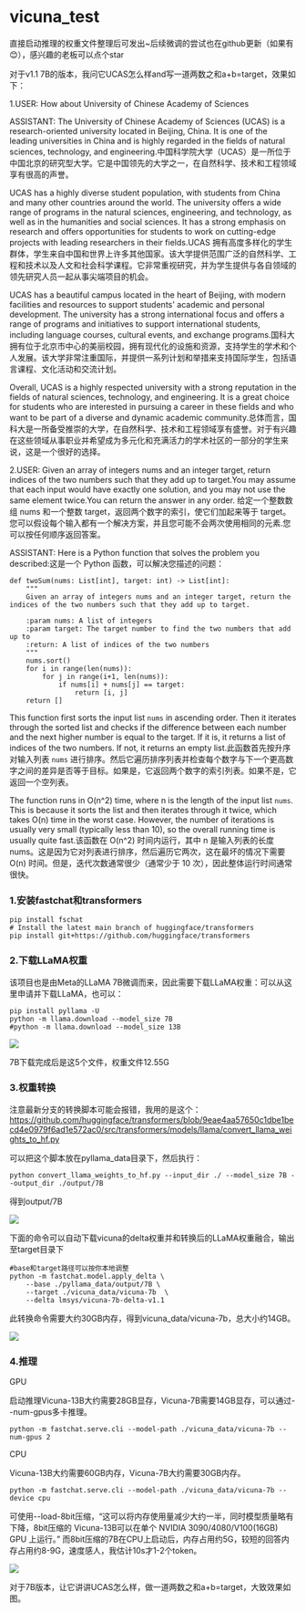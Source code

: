# vicuna_test

直接启动推理的权重文件整理后可发出~后续微调的尝试也在github更新（如果有😊），感兴趣的老板可以点个star

对于v1.1 7B的版本，我问它UCAS怎么样and写一道两数之和a+b=target，效果如下：

1.USER: How about University of Chinese Academy of Sciences

ASSISTANT: The University of Chinese Academy of Sciences (UCAS) is a research-oriented university located in Beijing, China. It is one of the leading universities in China and is highly regarded in the fields of natural sciences, technology, and engineering.中国科学院大学（UCAS）是一所位于中国北京的研究型大学。它是中国领先的大学之一，在自然科学、技术和工程领域享有很高的声誉。

UCAS has a highly diverse student population, with students from China and many other countries around the world. The university offers a wide range of programs in the natural sciences, engineering, and technology, as well as in the humanities and social sciences. It has a strong emphasis on research and offers opportunities for students to work on cutting-edge projects with leading researchers in their fields.UCAS 拥有高度多样化的学生群体，学生来自中国和世界上许多其他国家。该大学提供范围广泛的自然科学、工程和技术以及人文和社会科学课程。它非常重视研究，并为学生提供与各自领域的领先研究人员一起从事尖端项目的机会。

UCAS has a beautiful campus located in the heart of Beijing, with modern facilities and resources to support students' academic and personal development. The university has a strong international focus and offers a range of programs and initiatives to support international students, including language courses, cultural events, and exchange programs.国科大拥有位于北京市中心的美丽校园，拥有现代化的设施和资源，支持学生的学术和个人发展。该大学非常注重国际，并提供一系列计划和举措来支持国际学生，包括语言课程、文化活动和交流计划。

Overall, UCAS is a highly respected university with a strong reputation in the fields of natural sciences, technology, and engineering. It is a great choice for students who are interested in pursuing a career in these fields and who want to be part of a diverse and dynamic academic community.总体而言，国科大是一所备受推崇的大学，在自然科学、技术和工程领域享有盛誉。对于有兴趣在这些领域从事职业并希望成为多元化和充满活力的学术社区的一部分的学生来说，这是一个很好的选择。

2.USER: Given an array of integers nums and an integer target, return indices of the two numbers such that they add up to target.You may assume that each input would have exactly one solution, and you may not use the same element twice.You can return the answer in any order.
给定一个整数数组 nums 和一个整数 target，返回两个数字的索引，使它们加起来等于 target。您可以假设每个输入都有一个解决方案，并且您可能不会两次使用相同的元素.您可以按任何顺序返回答案。

ASSISTANT: Here is a Python function that solves the problem you described:这是一个 Python 函数，可以解决您描述的问题：
```
def twoSum(nums: List[int], target: int) -> List[int]:
    """
    Given an array of integers nums and an integer target, return the indices of the two numbers such that they add up to target.

    :param nums: A list of integers
    :param target: The target number to find the two numbers that add up to
    :return: A list of indices of the two numbers
    """
    nums.sort()
    for i in range(len(nums)):
        for j in range(i+1, len(nums)):
            if nums[i] + nums[j] == target:
                return [i, j]
    return []
```
This function first sorts the input list `nums` in ascending order. Then it iterates through the sorted list and checks if the difference between each number and the next higher number is equal to the target. If it is, it returns a list of indices of the two numbers. If not, it returns an empty list.此函数首先按升序对输入列表 `nums` 进行排序。然后它遍历排序列表并检查每个数字与下一个更高数字之间的差异是否等于目标。如果是，它返回两个数字的索引列表。如果不是，它返回一个空列表。

The function runs in O(n^2) time, where n is the length of the input list `nums`. This is because it sorts the list and then iterates through it twice, which takes O(n) time in the worst case. However, the number of iterations is usually very small (typically less than 10), so the overall running time is usually quite fast.该函数在 O(n^2) 时间内运行，其中 n 是输入列表的长度nums。这是因为它对列表进行排序，然后遍历它两次，这在最坏的情况下需要 O(n) 时间。但是，迭代次数通常很少（通常少于 10 次），因此整体运行时间通常很快。

### 1.安装fastchat和transformers
```
pip install fschat
# Install the latest main branch of huggingface/transformers
pip install git+https://github.com/huggingface/transformers
```
### 2.下载LLaMA权重
该项目也是由Meta的LLaMA 7B微调而来，因此需要下载LLaMA权重：可以从这里申请并下载LLaMA，也可以：
```
pip install pyllama -U
python -m llama.download --model_size 7B
#python -m llama.download --model_size 13B
```

![](https://raw.githubusercontent.com/noobimp/vicuna_test/main/1.png#pic_center)


7B下载完成后是这5个文件，权重文件12.55G

### 3.权重转换
注意最新分支的转换脚本可能会报错，我用的是这个：
https://github.com/huggingface/transformers/blob/9eae4aa57650c1dbe1becd4e0979f6ad1e572ac0/src/transformers/models/llama/convert_llama_weights_to_hf.py

可以把这个脚本放在pyllama_data目录下，然后执行：
```
python convert_llama_weights_to_hf.py --input_dir ./ --model_size 7B --output_dir ./output/7B
```
得到output/7B

![](https://raw.githubusercontent.com/noobimp/vicuna_test/main/2.png#pic_center)


下面的命令可以自动下载vicuna的delta权重并和转换后的LLaMA权重融合，输出至target目录下
```
#base和target路径可以按你本地调整
python -m fastchat.model.apply_delta \
    --base ./pyllama_data/output/7B \
    --target ./vicuna_data/vicuna-7b  \
    --delta lmsys/vicuna-7b-delta-v1.1
```

此转换命令需要大约30GB内存，得到vicuna_data/vicuna-7b，总大小约14GB。

![](https://raw.githubusercontent.com/noobimp/vicuna_test/main/3.png#pic_center)
    
### 4.推理
GPU

启动推理Vicuna-13B大约需要28GB显存，Vicuna-7B需要14GB显存，可以通过--num-gpus多卡推理。

```
python -m fastchat.serve.cli --model-path ./vicuna_data/vicuna-7b --num-gpus 2
```

CPU

Vicuna-13B大约需要60GB内存，Vicuna-7B大约需要30GB内存。

```
python -m fastchat.serve.cli --model-path ./vicuna_data/vicuna-7b --device cpu
```

可使用--load-8bit压缩，“这可以将内存使用量减少大约一半，同时模型质量略有下降，8bit压缩的 Vicuna-13B可以在单个 NVIDIA 3090/4080/V100(16GB) GPU 上运行。”
而8bit压缩的7B在CPU上启动后，内存占用约5G，较短的回答内存占用约8-9G，速度感人，我估计10s才1-2个token。
    
![](https://raw.githubusercontent.com/noobimp/vicuna_test/main/4.png#pic_center)

对于7B版本，让它讲讲UCAS怎么样，做一道两数之和a+b=target，大致效果如图。
